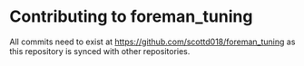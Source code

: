 # Contributing to foreman_tuning

All commits need to exist at https://github.com/scottd018/foreman_tuning as this repository is synced with other repositories.
